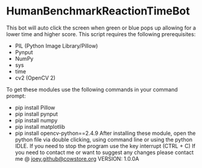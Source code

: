 # HumanBenchmarkReactionTimeBot
This bot will auto click the screen when green or blue pops up allowing for a lower time and higher score. This script requires the following prerequisites:
- PIL (Python Image Library/Pillow)
- Pynput
- NumPy
- sys
- time
- cv2 (OpenCV 2)

To get these modules use the following commands in your command prompt:
- pip install Pillow
- pip install pynput 
- pip install numpy
- pip install matplotlib
- pip install opencv-python==2.4.9
After installing these module, open the python file via double clicking, using command line or using the python IDLE.
If you need to stop the program use the key interrupt (CTRL + C)
If you need to contact me or want to suggest any changes please contact me @ joey.github@cowstore.org
VERSION: 1.0.0A
